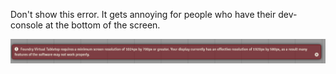 Don't show this error. It gets annoying for people who have their dev-console at the bottom of the screen.

![error](docs/error.png)
